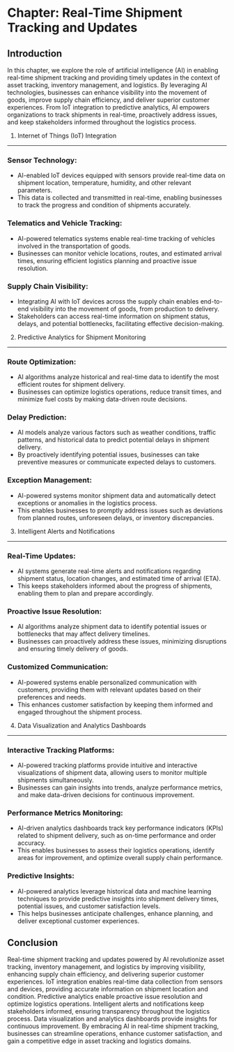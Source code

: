 Chapter: Real-Time Shipment Tracking and Updates
================================================

Introduction
------------

In this chapter, we explore the role of artificial intelligence (AI) in enabling real-time shipment tracking and providing timely updates in the context of asset tracking, inventory management, and logistics. By leveraging AI technologies, businesses can enhance visibility into the movement of goods, improve supply chain efficiency, and deliver superior customer experiences. From IoT integration to predictive analytics, AI empowers organizations to track shipments in real-time, proactively address issues, and keep stakeholders informed throughout the logistics process.

1. Internet of Things (IoT) Integration
---------------------------------------

### Sensor Technology:

* AI-enabled IoT devices equipped with sensors provide real-time data on shipment location, temperature, humidity, and other relevant parameters.
* This data is collected and transmitted in real-time, enabling businesses to track the progress and condition of shipments accurately.

### Telematics and Vehicle Tracking:

* AI-powered telematics systems enable real-time tracking of vehicles involved in the transportation of goods.
* Businesses can monitor vehicle locations, routes, and estimated arrival times, ensuring efficient logistics planning and proactive issue resolution.

### Supply Chain Visibility:

* Integrating AI with IoT devices across the supply chain enables end-to-end visibility into the movement of goods, from production to delivery.
* Stakeholders can access real-time information on shipment status, delays, and potential bottlenecks, facilitating effective decision-making.

2. Predictive Analytics for Shipment Monitoring
-----------------------------------------------

### Route Optimization:

* AI algorithms analyze historical and real-time data to identify the most efficient routes for shipment delivery.
* Businesses can optimize logistics operations, reduce transit times, and minimize fuel costs by making data-driven route decisions.

### Delay Prediction:

* AI models analyze various factors such as weather conditions, traffic patterns, and historical data to predict potential delays in shipment delivery.
* By proactively identifying potential issues, businesses can take preventive measures or communicate expected delays to customers.

### Exception Management:

* AI-powered systems monitor shipment data and automatically detect exceptions or anomalies in the logistics process.
* This enables businesses to promptly address issues such as deviations from planned routes, unforeseen delays, or inventory discrepancies.

3. Intelligent Alerts and Notifications
---------------------------------------

### Real-Time Updates:

* AI systems generate real-time alerts and notifications regarding shipment status, location changes, and estimated time of arrival (ETA).
* This keeps stakeholders informed about the progress of shipments, enabling them to plan and prepare accordingly.

### Proactive Issue Resolution:

* AI algorithms analyze shipment data to identify potential issues or bottlenecks that may affect delivery timelines.
* Businesses can proactively address these issues, minimizing disruptions and ensuring timely delivery of goods.

### Customized Communication:

* AI-powered systems enable personalized communication with customers, providing them with relevant updates based on their preferences and needs.
* This enhances customer satisfaction by keeping them informed and engaged throughout the shipment process.

4. Data Visualization and Analytics Dashboards
----------------------------------------------

### Interactive Tracking Platforms:

* AI-powered tracking platforms provide intuitive and interactive visualizations of shipment data, allowing users to monitor multiple shipments simultaneously.
* Businesses can gain insights into trends, analyze performance metrics, and make data-driven decisions for continuous improvement.

### Performance Metrics Monitoring:

* AI-driven analytics dashboards track key performance indicators (KPIs) related to shipment delivery, such as on-time performance and order accuracy.
* This enables businesses to assess their logistics operations, identify areas for improvement, and optimize overall supply chain performance.

### Predictive Insights:

* AI-powered analytics leverage historical data and machine learning techniques to provide predictive insights into shipment delivery times, potential issues, and customer satisfaction levels.
* This helps businesses anticipate challenges, enhance planning, and deliver exceptional customer experiences.

Conclusion
----------

Real-time shipment tracking and updates powered by AI revolutionize asset tracking, inventory management, and logistics by improving visibility, enhancing supply chain efficiency, and delivering superior customer experiences. IoT integration enables real-time data collection from sensors and devices, providing accurate information on shipment location and condition. Predictive analytics enable proactive issue resolution and optimize logistics operations. Intelligent alerts and notifications keep stakeholders informed, ensuring transparency throughout the logistics process. Data visualization and analytics dashboards provide insights for continuous improvement. By embracing AI in real-time shipment tracking, businesses can streamline operations, enhance customer satisfaction, and gain a competitive edge in asset tracking and logistics domains.
